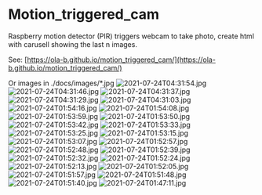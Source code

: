 # Motion_triggered_cam
Raspberry motion detector (PIR) triggers webcam to take photo, create html with carusell showing the last n images.

See: [https://ola-b.github.io/motion_triggered_cam/](https://ola-b.github.io/motion_triggered_cam/)


Or images in ./docs/images/*.jpg
![2021-07-24T04:31:54.jpg](https://github.com/Ola-B/motion_triggered_cam/blob/main/docs/images/2021-07-24T04:31:54.jpg "2021-07-24T04:31:54.jpg")
![2021-07-24T04:31:46.jpg](https://github.com/Ola-B/motion_triggered_cam/blob/main/docs/images/2021-07-24T04:31:46.jpg "2021-07-24T04:31:46.jpg")
![2021-07-24T04:31:37.jpg](https://github.com/Ola-B/motion_triggered_cam/blob/main/docs/images/2021-07-24T04:31:37.jpg "2021-07-24T04:31:37.jpg")
![2021-07-24T04:31:29.jpg](https://github.com/Ola-B/motion_triggered_cam/blob/main/docs/images/2021-07-24T04:31:29.jpg "2021-07-24T04:31:29.jpg")
![2021-07-24T04:31:03.jpg](https://github.com/Ola-B/motion_triggered_cam/blob/main/docs/images/2021-07-24T04:31:03.jpg "2021-07-24T04:31:03.jpg")
![2021-07-24T01:54:16.jpg](https://github.com/Ola-B/motion_triggered_cam/blob/main/docs/images/2021-07-24T01:54:16.jpg "2021-07-24T01:54:16.jpg")
![2021-07-24T01:54:08.jpg](https://github.com/Ola-B/motion_triggered_cam/blob/main/docs/images/2021-07-24T01:54:08.jpg "2021-07-24T01:54:08.jpg")
![2021-07-24T01:53:59.jpg](https://github.com/Ola-B/motion_triggered_cam/blob/main/docs/images/2021-07-24T01:53:59.jpg "2021-07-24T01:53:59.jpg")
![2021-07-24T01:53:50.jpg](https://github.com/Ola-B/motion_triggered_cam/blob/main/docs/images/2021-07-24T01:53:50.jpg "2021-07-24T01:53:50.jpg")
![2021-07-24T01:53:42.jpg](https://github.com/Ola-B/motion_triggered_cam/blob/main/docs/images/2021-07-24T01:53:42.jpg "2021-07-24T01:53:42.jpg")
![2021-07-24T01:53:33.jpg](https://github.com/Ola-B/motion_triggered_cam/blob/main/docs/images/2021-07-24T01:53:33.jpg "2021-07-24T01:53:33.jpg")
![2021-07-24T01:53:25.jpg](https://github.com/Ola-B/motion_triggered_cam/blob/main/docs/images/2021-07-24T01:53:25.jpg "2021-07-24T01:53:25.jpg")
![2021-07-24T01:53:15.jpg](https://github.com/Ola-B/motion_triggered_cam/blob/main/docs/images/2021-07-24T01:53:15.jpg "2021-07-24T01:53:15.jpg")
![2021-07-24T01:53:07.jpg](https://github.com/Ola-B/motion_triggered_cam/blob/main/docs/images/2021-07-24T01:53:07.jpg "2021-07-24T01:53:07.jpg")
![2021-07-24T01:52:57.jpg](https://github.com/Ola-B/motion_triggered_cam/blob/main/docs/images/2021-07-24T01:52:57.jpg "2021-07-24T01:52:57.jpg")
![2021-07-24T01:52:48.jpg](https://github.com/Ola-B/motion_triggered_cam/blob/main/docs/images/2021-07-24T01:52:48.jpg "2021-07-24T01:52:48.jpg")
![2021-07-24T01:52:39.jpg](https://github.com/Ola-B/motion_triggered_cam/blob/main/docs/images/2021-07-24T01:52:39.jpg "2021-07-24T01:52:39.jpg")
![2021-07-24T01:52:32.jpg](https://github.com/Ola-B/motion_triggered_cam/blob/main/docs/images/2021-07-24T01:52:32.jpg "2021-07-24T01:52:32.jpg")
![2021-07-24T01:52:24.jpg](https://github.com/Ola-B/motion_triggered_cam/blob/main/docs/images/2021-07-24T01:52:24.jpg "2021-07-24T01:52:24.jpg")
![2021-07-24T01:52:13.jpg](https://github.com/Ola-B/motion_triggered_cam/blob/main/docs/images/2021-07-24T01:52:13.jpg "2021-07-24T01:52:13.jpg")
![2021-07-24T01:52:05.jpg](https://github.com/Ola-B/motion_triggered_cam/blob/main/docs/images/2021-07-24T01:52:05.jpg "2021-07-24T01:52:05.jpg")
![2021-07-24T01:51:57.jpg](https://github.com/Ola-B/motion_triggered_cam/blob/main/docs/images/2021-07-24T01:51:57.jpg "2021-07-24T01:51:57.jpg")
![2021-07-24T01:51:48.jpg](https://github.com/Ola-B/motion_triggered_cam/blob/main/docs/images/2021-07-24T01:51:48.jpg "2021-07-24T01:51:48.jpg")
![2021-07-24T01:51:40.jpg](https://github.com/Ola-B/motion_triggered_cam/blob/main/docs/images/2021-07-24T01:51:40.jpg "2021-07-24T01:51:40.jpg")
![2021-07-24T01:47:11.jpg](https://github.com/Ola-B/motion_triggered_cam/blob/main/docs/images/2021-07-24T01:47:11.jpg "2021-07-24T01:47:11.jpg")
